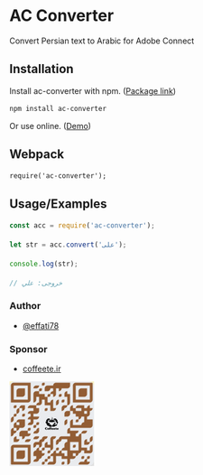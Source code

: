 # AC Converter

Convert Persian text to Arabic for Adobe Connect


## Installation

Install ac-converter with npm. ([Package link](https://www.npmjs.com/package/ac-converter/))

```bash
npm install ac-converter
```

Or use online. ([Demo](https://effati78.github.io/ac-converter/))
    
## Webpack
```
require('ac-converter');
```
## Usage/Examples

```javascript
const acc = require('ac-converter');

let str = acc.convert('علی');

console.log(str);

// خروجی: علي
```


### Author

- [@effati78](https://www.github.com/effati78)


### Sponsor

- [coffeete.ir](https://www.coffeete.ir/effati78)
<img src="https://github.com/effati78/ac-converter/blob/master/coffeeteQR.png" width="150" alt="coffeete.ir"/>

